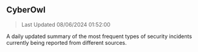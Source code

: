 ## CyberOwl 
> Last Updated 08/06/2024 01:52:00 


A daily updated summary of the most frequent types of security incidents currently being reported from different sources.

